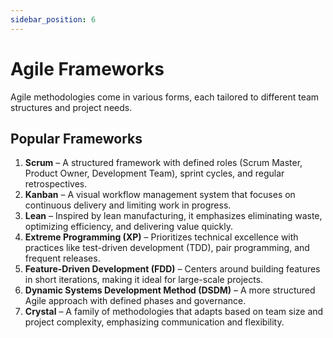 ```yaml
---
sidebar_position: 6
---
```


# Agile Frameworks

Agile methodologies come in various forms, each tailored to different team structures and project needs.

## Popular Frameworks

1. **Scrum** – A structured framework with defined roles (Scrum Master, Product Owner, Development Team), sprint cycles, and regular retrospectives.
2. **Kanban** – A visual workflow management system that focuses on continuous delivery and limiting work in progress.
3. **Lean** – Inspired by lean manufacturing, it emphasizes eliminating waste, optimizing efficiency, and delivering value quickly.
4. **Extreme Programming (XP)** – Prioritizes technical excellence with practices like test-driven development (TDD), pair programming, and frequent releases.
5. **Feature-Driven Development (FDD)** – Centers around building features in short iterations, making it ideal for large-scale projects.
6. **Dynamic Systems Development Method (DSDM)** – A more structured Agile approach with defined phases and governance.
7. **Crystal** – A family of methodologies that adapts based on team size and project complexity, emphasizing communication and flexibility.
